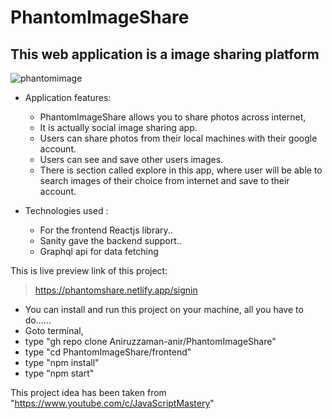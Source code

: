 # PhantomImageShare
## This web application is a image sharing platform
![phantomimage](https://user-images.githubusercontent.com/55508410/160232899-0c6a6798-bea8-4ddb-9f5e-6c3b1ea3273e.png)



- Application features:
  - PhantomImageShare allows you to share photos across internet, 
  - It is actually social image sharing app. 
  - Users can share photos from their local machines with their google account.
  - Users can see and save other users images.
  - There is section called explore in this app, where user will be able to search images of their choice from internet and save to their account. 

- Technologies used : 
  - For the frontend Reactjs library..
  - Sanity gave the backend support..
  - Graphql api for data fetching



This is live preview link of this project:
  > https://phantomshare.netlify.app/signin

 - You can install and run this project on your machine, all you have to do......
  - Goto terminal,
  - type "gh repo clone Aniruzzaman-anir/PhantomImageShare"
  - type "cd PhantomImageShare/frontend"
  - type "npm install"
  - type "npm start"

 This project idea has been taken from "https://www.youtube.com/c/JavaScriptMastery"


